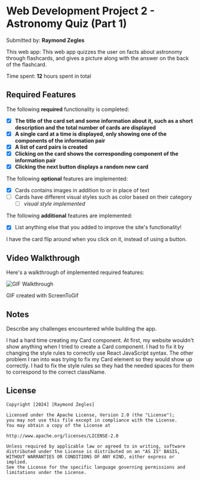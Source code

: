 # Web Development Project 2 - Astronomy Quiz (Part 1)

Submitted by: **Raymond Zegles**

This web app: This web app quizzes the user on facts about astronomy through flashcards, and gives a picture along with the answer on the back of the flashcard.

Time spent: **12** hours spent in total

## Required Features

The following **required** functionality is completed:

- [X] **The title of the card set and some information about it, such as a short description and the total number of cards are displayed**
- [X] **A single card at a time is displayed, only showing one of the components of the information pair**
- [X] **A list of card pairs is created**
- [X] **Clicking on the card shows the corresponding component of the information pair**
- [X] **Clicking the next button displays a random new card**

The following **optional** features are implemented:

- [X] Cards contains images in addition to or in place of text
- [ ] Cards have different visual styles such as color based on their category
  - [ ] *visual style implemented*

The following **additional** features are implemented:

* [X] List anything else that you added to improve the site's functionality!

I have the card flip around when you click on it, instead of using a button.

## Video Walkthrough

Here's a walkthrough of implemented required features:

<img src="https://media.giphy.com/media/v1.Y2lkPTc5MGI3NjExZ3FseTN5aDBuYWd5em1ldnl4cTdwcXdhd204ZXgyYzBxbW44bjRsNiZlcD12MV9pbnRlcm5hbF9naWZfYnlfaWQmY3Q9Zw/k4qcq66sTXejfXMTly/giphy.gif" title='GIF Walkthrough' width='' alt='GIF Walkthrough'>

<!-- Replace this with whatever GIF tool you used! -->

GIF created with ScreenToGif

<!-- Recommended tools:
[Kap](https://getkap.co/) for macOS
[ScreenToGif](https://www.screentogif.com/) for Windows
[peek](https://github.com/phw/peek) for Linux. -->

## Notes

Describe any challenges encountered while building the app.

I had a hard time creating my Card component. At first, my website wouldn't show anything when I tried to create a Card component. I had to fix it by changing the style rules to correctly use React JavaScript syntax. The other problem I ran into was trying to fix my Card element so they would show up correctly. I had to fix the style rules so they had the needed spaces for them to correspond to the correct className.

## License

    Copyright [2024] [Raymond Zegles]

    Licensed under the Apache License, Version 2.0 (the "License");
    you may not use this file except in compliance with the License.
    You may obtain a copy of the License at

    http://www.apache.org/licenses/LICENSE-2.0

    Unless required by applicable law or agreed to in writing, software
    distributed under the License is distributed on an "AS IS" BASIS,
    WITHOUT WARRANTIES OR CONDITIONS OF ANY KIND, either express or implied.
    See the License for the specific language governing permissions and
    limitations under the License.
